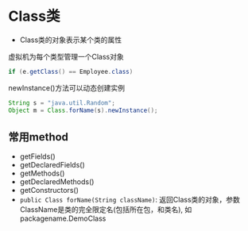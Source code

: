 # Class类

- Class类的对象表示某个类的属性

虚拟机为每个类型管理一个Class对象

```java
if (e.getClass() == Employee.class) 
```

newInstance()方法可以动态创建实例

```java
String s = "java.util.Random";
Object m = Class.forName(s).newInstance();
```

## 常用method

- getFields()
- getDeclaredFields()
- getMethods()
- getDeclaredMethods()
- getConstructors()
- `public Class forName(String className)`: 返回Class类的对象，参数ClassName是类的完全限定名(包括所在包，和类名), 如packagename.DemoClass 

